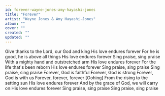 ```yaml
---
id: forever-wayne-jones-amy-hayashi-jones
title: "Forever"
artist: "Wayne Jones & Amy Hayashi-Jones"
album: ""
cover: ""
created: ""
updated: ""
---
```


Give thanks to the Lord, our God and king
His love endures forever
For he is good, he is above all things
His love endures forever
Sing praise, sing praise
With a mighty hand and outstretched arm
His love endures forever
For the life that's been reborn
His love endures forever
Sing praise, sing praise
Sing praise, sing praise
Forever, God is faithful
Forever, God is strong
Forever, God is with us
Forеver, forever, forеver
[Oohing]
From the rising to the setting sun
His love endures forever
And by the grace of God, we will carry on
His love endures forever
Sing praise, sing praise
Sing praise, sing praise